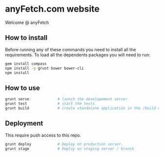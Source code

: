anyFetch.com website
==============

Welcome @ anyFetch

## How to install
Before running any of these commands you need to install all the requirements. To load all the dependents packages you will need to run:

```sh
gem install compass
npm install -g grunt bower bower-cli
npm install
```

## How to use
```sh
grunt serve				# launch the developement server
grunt test				# start the tests
grunt build				# create standalone application in the /build directory
```

## Deployment
This require push access to this repo.
 
```sh
grunt deploy            # Deploy on production server.
grunt stage             # Deploy on staging server / branch
```

